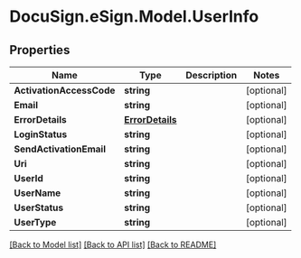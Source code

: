 # DocuSign.eSign.Model.UserInfo
## Properties

Name | Type | Description | Notes
------------ | ------------- | ------------- | -------------
**ActivationAccessCode** | **string** |  | [optional] 
**Email** | **string** |  | [optional] 
**ErrorDetails** | [**ErrorDetails**](ErrorDetails.md) |  | [optional] 
**LoginStatus** | **string** |  | [optional] 
**SendActivationEmail** | **string** |  | [optional] 
**Uri** | **string** |  | [optional] 
**UserId** | **string** |  | [optional] 
**UserName** | **string** |  | [optional] 
**UserStatus** | **string** |  | [optional] 
**UserType** | **string** |  | [optional] 

[[Back to Model list]](../README.md#documentation-for-models) [[Back to API list]](../README.md#documentation-for-api-endpoints) [[Back to README]](../README.md)

